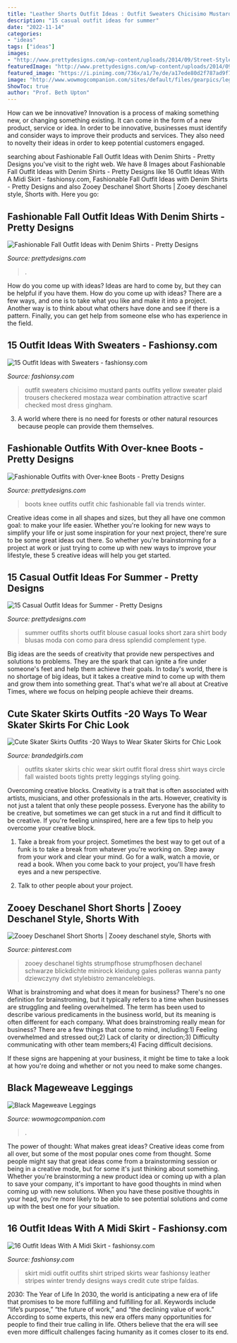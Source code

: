 ```yaml
---
title: "Leather Shorts Outfit Ideas : Outfit Sweaters Chicisimo Mustard Pants Outfits Yellow Sweater Plaid Trousers Checkered Mostaza Wear Combination Attractive Scarf Checked Most Dress Gingham"
description: "15 casual outfit ideas for summer"
date: "2022-11-14"
categories:
- "ideas"
tags: ["ideas"]
images:
- "http://www.prettydesigns.com/wp-content/uploads/2014/09/Street-Style-Outfit-Idea-with-Denim-Shirt.jpg"
featuredImage: "http://www.prettydesigns.com/wp-content/uploads/2014/09/Street-Style-Outfit-Idea-with-Denim-Shirt.jpg"
featured_image: "https://i.pinimg.com/736x/a1/7e/de/a17ede80d2f787ad9f740ba623f99a4a.jpg"
image: "http://www.wowmogcompanion.com/sites/default/files/gearpics/legs/c100-5.jpg"
ShowToc: true
author: "Prof. Beth Upton"
---
```



How can we be innovative?
Innovation is a process of making something new, or changing something existing. It can come in the form of a new product, service or idea. In order to be innovative, businesses must identify and consider ways to improve their products and services. They also need to novelty their ideas in order to keep potential customers engaged.

	

		
searching about Fashionable Fall Outfit Ideas with Denim Shirts - Pretty Designs you've visit to the right web. We have 8 Images about Fashionable Fall Outfit Ideas with Denim Shirts - Pretty Designs like 16 Outfit Ideas With A Midi Skirt - fashionsy.com, Fashionable Fall Outfit Ideas with Denim Shirts - Pretty Designs and also Zooey Deschanel Short Shorts | Zooey deschanel style, Shorts with. Here you go:
		
    
## Fashionable Fall Outfit Ideas With Denim Shirts - Pretty Designs

<img loading=lazy src="http://www.prettydesigns.com/wp-content/uploads/2014/09/Street-Style-Outfit-Idea-with-Denim-Shirt.jpg" onerror="this.onerror=null;this.src='https://tse4.mm.bing.net/th?id=OIP.MbQDV56C3-koPvwaEph_dgHaMM&amp;pid=15.1';" alt="Fashionable Fall Outfit Ideas with Denim Shirts - Pretty Designs">

_Source: prettydesigns.com_

>. 

	

How do you come up with ideas?
Ideas are hard to come by, but they can be helpful if you have them. How do you come up with ideas? There are a few ways, and one is to take what you like and make it into a project. Another way is to think about what others have done and see if there is a pattern. Finally, you can get help from someone else who has experience in the field.

    
## 15 Outfit Ideas With Sweaters - Fashionsy.com

<img loading=lazy src="https://fashionsy.com/wp-content/uploads/2013/10/saffron-scarves-echarpes-sweaters-whitelook-main-single-630x923.jpg" onerror="this.onerror=null;this.src='https://tse1.mm.bing.net/th?id=OIP.pbMiT7kFITs_XUPw0R4pawHaK2&amp;pid=15.1';" alt="15 Outfit Ideas with Sweaters - fashionsy.com">

_Source: fashionsy.com_

>outfit sweaters chicisimo mustard pants outfits yellow sweater plaid trousers checkered mostaza wear combination attractive scarf checked most dress gingham. 

	

3. A world where there is no need for forests or other natural resources because people can provide them themselves. 

    
## Fashionable Outfits With Over-knee Boots - Pretty Designs

<img loading=lazy src="http://www.prettydesigns.com/wp-content/uploads/2014/10/Chic-Over-Knee-Boots-Outfit.jpg" onerror="this.onerror=null;this.src='https://tse4.mm.bing.net/th?id=OIP.UyRBeklAuKiXyODJrwsnuwHaK3&amp;pid=15.1';" alt="Fashionable Outfits with Over-knee Boots - Pretty Designs">

_Source: prettydesigns.com_

>boots knee outfits outfit chic fashionable fall via trends winter. 

	

Creative ideas come in all shapes and sizes, but they all have one common goal: to make your life easier. Whether you're looking for new ways to simplify your life or just some inspiration for your next project, there're sure to be some great ideas out there. So whether you're brainstorming for a project at work or just trying to come up with new ways to improve your lifestyle, these 5 creative ideas will help you get started.

    
## 15 Casual Outfit Ideas For Summer - Pretty Designs

<img loading=lazy src="http://www.prettydesigns.com/wp-content/uploads/2014/05/White-Blouse-with-Black-Shorts.jpg" onerror="this.onerror=null;this.src='https://tse4.mm.bing.net/th?id=OIP.58prt0V9RygTdED_zTWFJQHaK3&amp;pid=15.1';" alt="15 Casual Outfit Ideas for Summer - Pretty Designs">

_Source: prettydesigns.com_

>summer outfits shorts outfit blouse casual looks short zara shirt body blusas moda con como para dress splendid complement type. 

	

Big ideas are the seeds of creativity that provide new perspectives and solutions to problems. They are the spark that can ignite a fire under someone's feet and help them achieve their goals. In today's world, there is no shortage of big ideas, but it takes a creative mind to come up with them and grow them into something great. That's what we're all about at Creative Times, where we focus on helping people achieve their dreams.

    
## Cute Skater Skirts Outfits -20 Ways To Wear Skater Skirts For Chic Look

<img loading=lazy src="http://www.brandedgirls.com/wp-content/uploads/2015/08/b4a7bdd2d5de5d6afbfb6386037559b0-686x1024.jpg" onerror="this.onerror=null;this.src='https://tse3.mm.bing.net/th?id=OIP.s9qq-PQ6_XM8myEWkRbEjwHaLD&amp;pid=15.1';" alt="Cute Skater Skirts Outfits -20 Ways to Wear Skater Skirts for Chic Look">

_Source: brandedgirls.com_

>outfits skater skirts chic wear skirt outfit floral dress shirt ways circle fall waisted boots tights pretty leggings styling going. 

	

Overcoming creative blocks.
Creativity is a trait that is often associated with artists, musicians, and other professionals in the arts. However, creativity is not just a talent that only these people possess. Everyone has the ability to be creative, but sometimes we can get stuck in a rut and find it difficult to be creative. If you're feeling uninspired, here are a few tips to help you overcome your creative block.
1. Take a break from your project. Sometimes the best way to get out of a funk is to take a break from whatever you're working on. Step away from your work and clear your mind. Go for a walk, watch a movie, or read a book. When you come back to your project, you'll have fresh eyes and a new perspective.

2. Talk to other people about your project.

    
## Zooey Deschanel Short Shorts | Zooey Deschanel Style, Shorts With

<img loading=lazy src="https://i.pinimg.com/736x/a1/7e/de/a17ede80d2f787ad9f740ba623f99a4a.jpg" onerror="this.onerror=null;this.src='https://tse4.mm.bing.net/th?id=OIP.CMyL7DqB9o9tXZzLoRbjuQHaLG&amp;pid=15.1';" alt="Zooey Deschanel Short Shorts | Zooey deschanel style, Shorts with">

_Source: pinterest.com_

>zooey deschanel tights strumpfhose strumpfhosen dechanel schwarze blickdichte minirock kleidung gales polleras wanna panty dziewczyny dwt stylebistro zemanceleblegs. 

	

What is brainstroming and what does it mean for business?
There's no one definition for brainstroming, but it typically refers to a time when businesses are struggling and feeling overwhelmed. The term has been used to describe various predicaments in the business world, but its meaning is often different for each company. 
What does brainstroming really mean for business? There are a few things that come to mind, including:1) Feeling overwhelmed and stressed out;2) Lack of clarity or direction;3) Difficulty communicating with other team members;4) Facing difficult decisions. 

If these signs are happening at your business, it might be time to take a look at how you're doing and whether or not you need to make some changes.

    
## Black Mageweave Leggings

<img loading=lazy src="http://www.wowmogcompanion.com/sites/default/files/gearpics/legs/c100-5.jpg" onerror="this.onerror=null;this.src='https://tse2.mm.bing.net/th?id=OIP.63vKgZUSPi1tPNxH_HZ7CAAAAA&amp;pid=15.1';" alt="Black Mageweave Leggings">

_Source: wowmogcompanion.com_

>. 

	

The power of thought: What makes great ideas?
Creative ideas come from all over, but some of the most popular ones come from thought. Some people might say that great ideas come from a brainstorming session or being in a creative mode, but for some it's just thinking about something. Whether you're brainstorming a new product idea or coming up with a plan to save your company, it's important to have good thoughts in mind when coming up with new solutions. When you have these positive thoughts in your head, you're more likely to be able to see potential solutions and come up with the best one for your situation.

    
## 16 Outfit Ideas With A Midi Skirt - Fashionsy.com

<img loading=lazy src="http://fashionsy.com/wp-content/uploads/2014/03/aliexpress-faldas-born-prettry-store-otras-joyas-bisuterialook-main-single-630x924.jpg" onerror="this.onerror=null;this.src='https://tse2.mm.bing.net/th?id=OIP.olQdfQLY_7UmW1GWwja2QAHaK3&amp;pid=15.1';" alt="16 Outfit Ideas With A Midi Skirt - fashionsy.com">

_Source: fashionsy.com_

>skirt midi outfit outfits shirt striped skirts wear fashionsy leather stripes winter trendy designs ways credit cute stripe faldas. 

	

2030: The Year of Life
In 2030, the world is anticipating a new era of life that promises to be more fulfilling and fulfilling for all. Keywords include “life’s purpose,” “the future of work,” and “the declining value of work.” According to some experts, this new era offers many opportunities for people to find their true calling in life. Others believe that the era will see even more difficult challenges facing humanity as it comes closer to its end.

